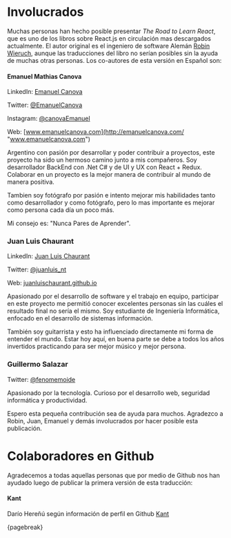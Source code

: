 # Involucrados

Muchas personas han hecho posible presentar *The Road to Learn React*, que es uno de los libros sobre React.js en circulación mas descargados actualmente. El autor original es el ingeniero de software Alemán [Robin Wieruch](https://www.robinwieruch.de/), aunque las traducciones del libro no serían posibles sin la ayuda de muchas otras personas. Los co-autores de esta versión en Español son:

#### Emanuel Mathias Canova

LinkedIn: [Emanuel Canova](https://www.linkedin.com/in/emanuel-canova)

Twitter: [@EmanuelCanova](https://twitter.com/EmanuelCanova "@EmanuelCanova")

Instagram: [@canovaEmanuel](https://www.instagram.com/canovaemanuel/?hl=es-la "@canovaEmanuel")

Web: [www.emanuelcanova.com](http://emanuelcanova.com/ "www.emanuelcanova.com")

Argentino con pasión por desarrollar y poder contribuir a proyectos, este proyecto ha sido un hermoso camino junto a mis compañeros. Soy desarrollador BackEnd con .Net C# y de UI y UX con React + Redux. Colaborar en un proyecto es la mejor manera de contribuir al mundo de manera positiva.

Tambien soy fotógrafo por pasión e intento mejorar mis habilidades tanto como desarrollador y como fotógrafo, pero lo mas importante es mejorar como persona cada día un poco más.

Mi consejo es: "Nunca Pares de Aprender".

### Juan Luis Chaurant

LinkedIn: [Juan Luis Chaurant](https://www.linkedin.com/in/juan-luis-chaurant-b93931139/)

Twitter: [@juanluis_nt](https://twitter.com/juanluis_nt)

Web: [juanluischaurant.github.io](https://juanluischaurant.github.io/)

Apasionado por el desarrollo de software y el trabajo en equipo, participar en este proyecto me permitió conocer excelentes personas sin las cuáles el resultado final no sería el mismo. Soy estudiante de Ingeniería Informática, enfocado en el desarrollo de sistemas información.

También soy guitarrista y esto ha influenciado directamente mi forma de entender el mundo. Estar hoy aquí, en buena parte se debe a todos los años invertidos practicando para ser mejor músico y mejor persona.

### Guillermo Salazar

Twitter: [@fenomemoide](https://twitter.com/fenomemoide)

Apasionado por la tecnología. Curioso por el desarrollo web, seguridad informática y productividad. 

Espero esta pequeña contribución sea de ayuda para muchos. Agradezco a Robin, Juan, Emanuel y demás involucrados por hacer posible esta publicación.

# Colaboradores en Github
Agradecemos a todas aquellas personas que por medio de Github nos han ayudado luego de publicar la primera versión de esta traducción:

#### Kant 
Darío Hereñú según información de perfil en Github
[Kant](https://github.com/kant)

{pagebreak}

